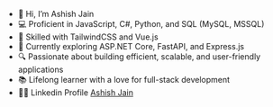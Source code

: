 - 👋 Hi, I’m Ashish Jain
- 💻 Proficient in JavaScript, C#, Python, and SQL (MySQL, MSSQL)
- 🎨 Skilled with TailwindCSS and Vue.js
- 🌱 Currently exploring ASP.NET Core, FastAPI, and Express.js
- 🔍 Passionate about building efficient, scalable, and user-friendly applications
- 📚 Lifelong learner with a love for full-stack development
- 👨‍💼 Linkedin Profile [Ashish Jain](https://www.linkedin.com/in/ashishjain1008/)

<!---
ashishjain-repo/ashishjain-repo is a ✨ special ✨ repository because its `README.md` (this file) appears on your GitHub profile.
You can click the Preview link to take a look at your changes.
--->
